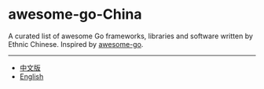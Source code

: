 # awesome-go-China
A curated list of awesome Go frameworks, libraries and software written by Ethnic Chinese. Inspired by [awesome-go](https://github.com/avelino/awesome-go).

--------------------------------------------------------

+ [中文版]()
+ [English]()